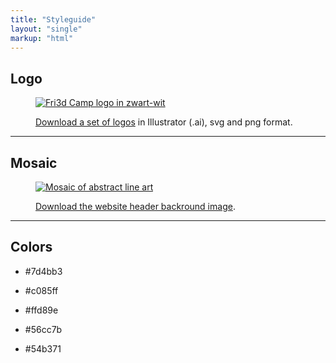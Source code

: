 ```yaml
---
title: "Styleguide"
layout: "single"
markup: "html"
---
```

<div class="block--centered">
<h2>Logo</h2>
<figure class="figure--full">
<a href="/downloads/logo_set.zip">
<img src="/img/logo_set.png" alt="Fri3d Camp logo in zwart-wit" />
</a>
<figcaption>
<p><a href="/downloads/logo_set.zip">Download a set of logos</a> in Illustrator (.ai), svg and png format.</p>
</figcaption>
</figure>
</div>
<hr class="gridrule" />
<div class="block--centered">
<h2>Mosaic</h2>
<figure class="figure--full">
<a href="/img/headerimg_2024.svg">
<img src="/img/headerimg_2024.svg" alt="Mosaic of abstract line art" />
</a>
<figcaption>
<p><a href="/img/headerimg_2024.svg">Download the website header backround image</a>.</p>
</figcaption>
</figure>
</div>
<hr class="gridrule" />
<div class="block--centered">
<h2>Colors</h2>
<ul class="swatches">
	<li class="swatch swatch--clr_A">
	<p class="swatch__label">#7d4bb3</p>
	</li>	
	<li class="swatch swatch--clr_A_light">
	<p class="swatch__label">#c085ff</p>
	</li>
	<li class="swatch swatch swatch--clr_B">
	<p class="swatch__label">#ffd89e</p>
	</li>
	<li class="swatch swatch--clr_C">
	<p class="swatch__label">#56cc7b</p>
	</li>
	<li class="swatch swatch--clr_C_dark">
	<p class="swatch__label">#54b371</p>
	</li>
</ul>
</div>